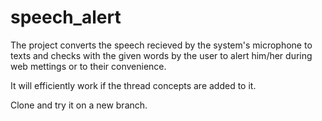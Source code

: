 # speech_alert

The project converts the speech recieved by the system's microphone to texts and checks with the given words by the user to alert him/her during web mettings or to their convenience. 

It will efficiently work if the thread concepts are added to it.

Clone and try it on a new branch.
